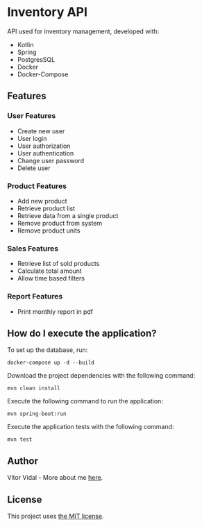 # Inventory API

API used for inventory management, developed with:

- Kotlin
- Spring
- PostgresSQL
- Docker
- Docker-Compose

## Features

### User Features

- Create new user
- User login
- User authorization
- User authentication
- Change user password
- Delete user

### Product Features

- Add new product
- Retrieve product list
- Retrieve data from a single product
- Remove product from system
- Remove product units

### Sales Features

- Retrieve list of sold products
- Calculate total amount
- Allow time based filters

### Report Features

- Print monthly report in pdf

## How do I execute the application?

To set up the database, run:

```
docker-compose up -d --build
```

Download the project dependencies with the following command:

```
mvn clean install
```

Execute the following command to run the application:

```
mvn spring-boot:run
```

Execute the application tests with the following command:

```
mvn test
```

## Author

Vitor Vidal - More about me [here](https://github.com/vitorvidaldev).

## License

This project uses [the MIT license](LICENSE).